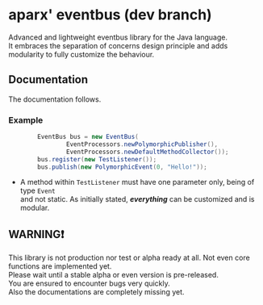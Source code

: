 # aparx' eventbus (dev branch)
Advanced and lightweight eventbus library for the Java language. 
<br/>It embraces the separation of concerns design principle and adds modularity to fully customize the behaviour.

## Documentation
The documentation follows.

### Example
```java
        EventBus bus = new EventBus(
                EventProcessors.newPolymorphicPublisher(),
                EventProcessors.newDefaultMethodCollector());
        bus.register(new TestListener());
        bus.publish(new PolymorphicEvent(0, "Hello!"));
```
* A method within `TestListener` must have one parameter only, being of type `Event`<br>and not static.
As initially stated, ***everything*** can be customized and is modular.

## WARNING❗
This library is not production nor test or alpha ready at all. 
Not even core functions are implemented yet.
<br/>Please wait until a stable alpha or even version is pre-released.
<br/>You are ensured to encounter bugs very quickly.
<br/>Also the documentations are completely missing yet.
